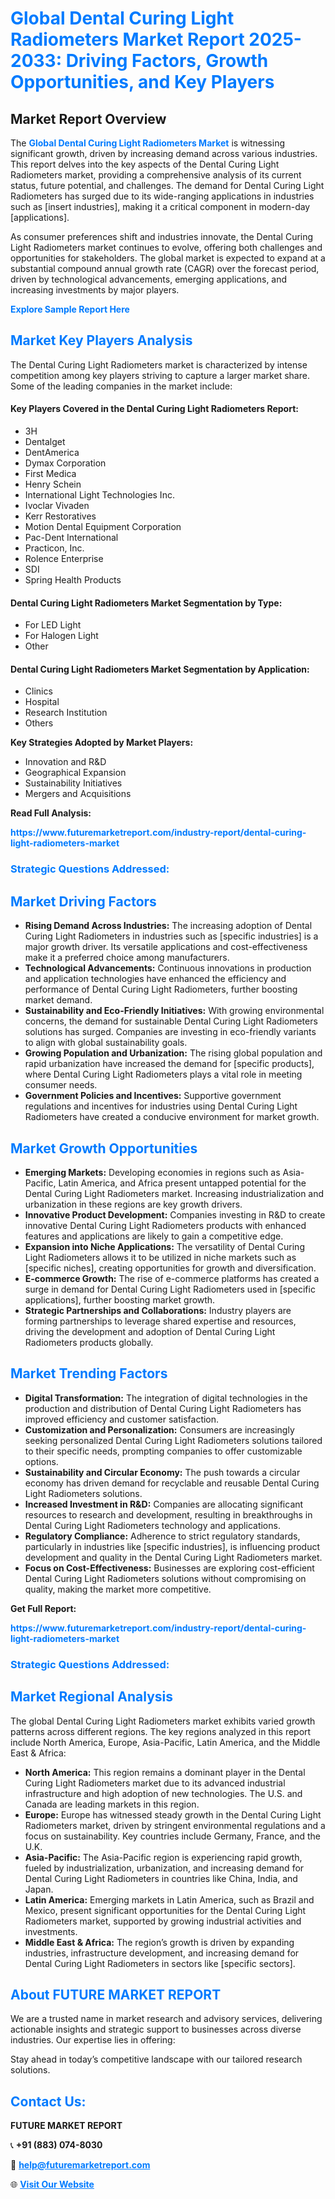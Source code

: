 <h1 style="color: #007BFF;">Global Dental Curing Light Radiometers Market Report 2025-2033: Driving Factors, Growth Opportunities, and Key Players</h1>

<section id="overview">
<h2>Market Report Overview</h2>
<p>The <a href="https://www.futuremarketreport.com/industry-report/dental-curing-light-radiometers-market" style="color: #007BFF; text-decoration: none;"><strong>Global Dental Curing Light Radiometers Market</strong></a> is witnessing significant growth, driven by increasing demand across various industries. This report delves into the key aspects of the Dental Curing Light Radiometers market, providing a comprehensive analysis of its current status, future potential, and challenges. The demand for Dental Curing Light Radiometers has surged due to its wide-ranging applications in industries such as [insert industries], making it a critical component in modern-day [applications].</p>
<p>As consumer preferences shift and industries innovate, the Dental Curing Light Radiometers market continues to evolve, offering both challenges and opportunities for stakeholders. The global market is expected to expand at a substantial compound annual growth rate (CAGR) over the forecast period, driven by technological advancements, emerging applications, and increasing investments by major players.</p>
</section>

<section id="overview">
<p><a href="https://www.futuremarketreport.com/request-sample/reportId=58606" style="color: #007BFF; text-decoration: none;"><strong>Explore Sample Report Here</strong></a></p>
</section>

<section id="key-players">
<h2 style="color: #007BFF;">Market Key Players Analysis</h2>
<p>The Dental Curing Light Radiometers market is characterized by intense competition among key players striving to capture a larger market share. Some of the leading companies in the market include:</p>
<h4>Key Players Covered in the Dental Curing Light Radiometers Report:</h4>
<ul><li>3H</li><li>Dentalget</li><li>DentAmerica</li><li>Dymax Corporation</li><li>First Medica</li><li>Henry Schein</li><li>International Light Technologies Inc.</li><li>Ivoclar Vivaden</li><li>Kerr Restoratives</li><li>Motion Dental Equipment Corporation</li><li>Pac-Dent International</li><li>Practicon, Inc.</li><li>Rolence Enterprise</li><li>SDI</li><li>Spring Health Products</li></ul>
<h4>Dental Curing Light Radiometers Market Segmentation by Type:</h4>
<ul><li>For LED Light</li><li>For Halogen Light</li><li>Other</li></ul>

<h4>Dental Curing Light Radiometers Market Segmentation by Application:</h4>
<ul><li>Clinics</li><li>Hospital</li><li>Research Institution</li><li>Others</li></ul>
<p><strong>Key Strategies Adopted by Market Players:</strong></p>
<ul>
<li>Innovation and R&D</li>
<li>Geographical Expansion</li>
<li>Sustainability Initiatives</li>
<li>Mergers and Acquisitions</li>
</ul>
</section>

<section>
<p><strong>Read Full Analysis: </strong></p><a href="https://www.futuremarketreport.com/industry-report/dental-curing-light-radiometers-market" style="color: #007BFF; text-decoration: none;"><strong>https://www.futuremarketreport.com/industry-report/dental-curing-light-radiometers-market</strong></a>
<h3 style="color: #007BFF;">Strategic Questions Addressed:</h3>
</section>

<section id="driving-factors">
<h2 style="color: #007BFF;">Market Driving Factors</h2>
<ul>
<li><strong>Rising Demand Across Industries:</strong> The increasing adoption of Dental Curing Light Radiometers in industries such as [specific industries] is a major growth driver. Its versatile applications and cost-effectiveness make it a preferred choice among manufacturers.</li>
<li><strong>Technological Advancements:</strong> Continuous innovations in production and application technologies have enhanced the efficiency and performance of Dental Curing Light Radiometers, further boosting market demand.</li>
<li><strong>Sustainability and Eco-Friendly Initiatives:</strong> With growing environmental concerns, the demand for sustainable Dental Curing Light Radiometers solutions has surged. Companies are investing in eco-friendly variants to align with global sustainability goals.</li>
<li><strong>Growing Population and Urbanization:</strong> The rising global population and rapid urbanization have increased the demand for [specific products], where Dental Curing Light Radiometers plays a vital role in meeting consumer needs.</li>
<li><strong>Government Policies and Incentives:</strong> Supportive government regulations and incentives for industries using Dental Curing Light Radiometers have created a conducive environment for market growth.</li>
</ul>
</section>

<section id="growth-opportunities">
<h2 style="color: #007BFF;">Market Growth Opportunities</h2>
<ul>
<li><strong>Emerging Markets:</strong> Developing economies in regions such as Asia-Pacific, Latin America, and Africa present untapped potential for the Dental Curing Light Radiometers market. Increasing industrialization and urbanization in these regions are key growth drivers.</li>
<li><strong>Innovative Product Development:</strong> Companies investing in R&D to create innovative Dental Curing Light Radiometers products with enhanced features and applications are likely to gain a competitive edge.</li>
<li><strong>Expansion into Niche Applications:</strong> The versatility of Dental Curing Light Radiometers allows it to be utilized in niche markets such as [specific niches], creating opportunities for growth and diversification.</li>
<li><strong>E-commerce Growth:</strong> The rise of e-commerce platforms has created a surge in demand for Dental Curing Light Radiometers used in [specific applications], further boosting market growth.</li>
<li><strong>Strategic Partnerships and Collaborations:</strong> Industry players are forming partnerships to leverage shared expertise and resources, driving the development and adoption of Dental Curing Light Radiometers products globally.</li>
</ul>
</section>

<section id="trending-factors">
<h2 style="color: #007BFF;">Market Trending Factors</h2>
<ul>
<li><strong>Digital Transformation:</strong> The integration of digital technologies in the production and distribution of Dental Curing Light Radiometers has improved efficiency and customer satisfaction.</li>
<li><strong>Customization and Personalization:</strong> Consumers are increasingly seeking personalized Dental Curing Light Radiometers solutions tailored to their specific needs, prompting companies to offer customizable options.</li>
<li><strong>Sustainability and Circular Economy:</strong> The push towards a circular economy has driven demand for recyclable and reusable Dental Curing Light Radiometers solutions.</li>
<li><strong>Increased Investment in R&D:</strong> Companies are allocating significant resources to research and development, resulting in breakthroughs in Dental Curing Light Radiometers technology and applications.</li>
<li><strong>Regulatory Compliance:</strong> Adherence to strict regulatory standards, particularly in industries like [specific industries], is influencing product development and quality in the Dental Curing Light Radiometers market.</li>
<li><strong>Focus on Cost-Effectiveness:</strong> Businesses are exploring cost-efficient Dental Curing Light Radiometers solutions without compromising on quality, making the market more competitive.</li>
</ul>
</section>

<section>
<p><strong>Get Full Report: </strong></p><a href="https://www.futuremarketreport.com/industry-report/dental-curing-light-radiometers-market" style="color: #007BFF; text-decoration: none;"><strong>https://www.futuremarketreport.com/industry-report/dental-curing-light-radiometers-market</strong></a>
<h3 style="color: #007BFF;">Strategic Questions Addressed:</h3>
</section>


<section id="regional-analysis">
<h2 style="color: #007BFF;">Market Regional Analysis</h2>
<p>The global Dental Curing Light Radiometers market exhibits varied growth patterns across different regions. The key regions analyzed in this report include North America, Europe, Asia-Pacific, Latin America, and the Middle East & Africa:</p>
<ul>
<li><strong>North America:</strong> This region remains a dominant player in the Dental Curing Light Radiometers market due to its advanced industrial infrastructure and high adoption of new technologies. The U.S. and Canada are leading markets in this region.</li>
<li><strong>Europe:</strong> Europe has witnessed steady growth in the Dental Curing Light Radiometers market, driven by stringent environmental regulations and a focus on sustainability. Key countries include Germany, France, and the U.K.</li>
<li><strong>Asia-Pacific:</strong> The Asia-Pacific region is experiencing rapid growth, fueled by industrialization, urbanization, and increasing demand for Dental Curing Light Radiometers in countries like China, India, and Japan.</li>
<li><strong>Latin America:</strong> Emerging markets in Latin America, such as Brazil and Mexico, present significant opportunities for the Dental Curing Light Radiometers market, supported by growing industrial activities and investments.</li>
<li><strong>Middle East & Africa:</strong> The region’s growth is driven by expanding industries, infrastructure development, and increasing demand for Dental Curing Light Radiometers in sectors like [specific sectors].</li>
</ul>
</section>

<footer>
<h2 style="color: #007BFF;">About FUTURE MARKET REPORT</h2>
<p>We are a trusted name in market research and advisory services, delivering actionable insights and strategic support to businesses across diverse industries. Our expertise lies in offering:</p>

<p>Stay ahead in today’s competitive landscape with our tailored research solutions.</p>

<h2 style="color: #007BFF;">Contact Us:</h2>
<p><strong>FUTURE MARKET REPORT</strong></p>
<p>📞 <strong>+91 (883) 074-8030</strong></p>
<p>📧 <strong><a href="mailto:help@futuremarketreport.com" style="color: #007BFF;">help@futuremarketreport.com</a></strong></p>
<p>🌐 <strong><a href="https://www.futuremarketreport.com/" style="color: #007BFF;">Visit Our Website</a></strong></p>
</footer>